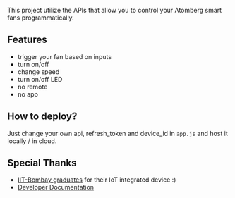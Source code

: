 This project utilize the APIs that allow you to control your Atomberg smart fans programmatically.

## Features
- trigger your fan based on inputs
- turn on/off
- change speed
- turn on/off LED
- no remote
- no app

## How to deploy?
Just change your own api, refresh_token and device_id in `app.js` and host it locally / in cloud.

## Special Thanks
- [IIT-Bombay graduates](https://atomberg.com/about) for their IoT integrated device :)
- [Developer Documentation](https://developer.atomberg-iot.com/)
